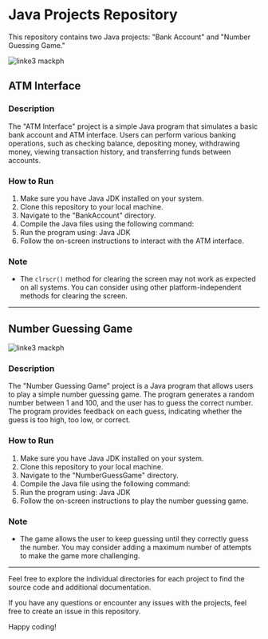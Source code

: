 # Java Projects Repository

This repository contains two Java projects: "Bank Account" and "Number Guessing Game."

![linke3 mackph](https://copyassignment.com/wp-content/uploads/2022/12/ATM-Management-System-Project-in-Java-675x443.jpg)
## ATM Interface

### Description

The "ATM Interface" project is a simple Java program that simulates a basic bank account and ATM interface. Users can perform various banking operations, such as checking balance, depositing money, withdrawing money, viewing transaction history, and transferring funds between accounts.

### How to Run

1. Make sure you have Java JDK installed on your system.
2. Clone this repository to your local machine.
3. Navigate to the "BankAccount" directory.
4. Compile the Java files using the following command:
5. Run the program using: Java JDK
6. Follow the on-screen instructions to interact with the ATM interface.

### Note

- The `clrscr()` method for clearing the screen may not work as expected on all systems. You can consider using other platform-independent methods for clearing the screen.

---

## Number Guessing Game

![linke3 mackph](https://d2vlcm61l7u1fs.cloudfront.net/media%2F453%2F453c6e40-b20d-4e0d-bd6d-593161a4a752%2FphpLJ49Fg.png)

### Description

The "Number Guessing Game" project is a Java program that allows users to play a simple number guessing game. The program generates a random number between 1 and 100, and the user has to guess the correct number. The program provides feedback on each guess, indicating whether the guess is too high, too low, or correct.

### How to Run

1. Make sure you have Java JDK installed on your system.
2. Clone this repository to your local machine.
3. Navigate to the "NumberGuessGame" directory.
4. Compile the Java file using the following command:
5. Run the program using: Java JDK
6. Follow the on-screen instructions to play the number guessing game.

### Note

- The game allows the user to keep guessing until they correctly guess the number. You may consider adding a maximum number of attempts to make the game more challenging.

---

Feel free to explore the individual directories for each project to find the source code and additional documentation.

If you have any questions or encounter any issues with the projects, feel free to create an issue in this repository.

Happy coding!

